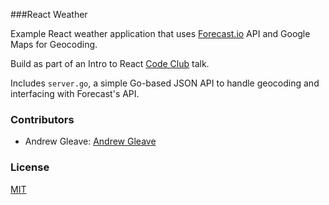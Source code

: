 ###React Weather

Example React weather application that uses [Forecast.io](https://developer.forecast.io) API and Google Maps for Geocoding.

Build as part of an Intro to React [Code Club](http://codeclub.im) talk.

Includes `server.go`, a simple Go-based JSON API to handle geocoding and interfacing with Forecast's API.

### Contributors

 * Andrew Gleave: [Andrew Gleave](https://github.com/andrewgleave)

### License

  [MIT](LICENSE)
